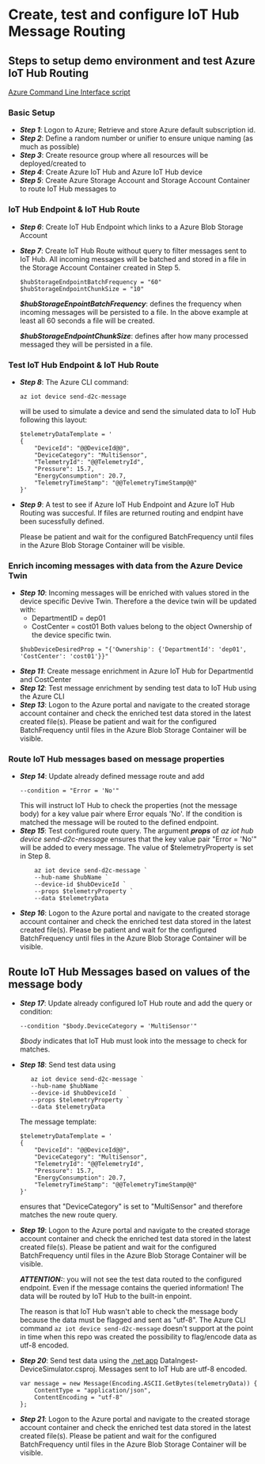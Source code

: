 # Create, test and configure IoT Hub Message Routing
## Steps to setup demo environment and test Azure IoT Hub Routing
[Azure Command Line Interface script](./CreateEnv-TestEnv.azcli)
### Basic Setup
- ***Step 1***: Logon to Azure; Retrieve and store Azure default subscription id. 
- ***Step 2***: Define a random number or unifier to ensure unique naming (as much as possible)
-  ***Step 3***: Create resource group where all resources will be deployed/created to
- ***Step 4***: Create Azure IoT Hub and Azure IoT Hub device
- ***Step 5***: Create Azure Storage Account and Storage Account Container to route IoT Hub messages to

### IoT Hub Endpoint & IoT Hub Route 
- ***Step 6***: Create IoT Hub Endpoint which links to a Azure Blob Storage Account
- ***Step 7***: Create IoT Hub Route without query to filter messages sent to IoT Hub. All incoming messages will be batched and stored in a file in the Storage Account Container created in Step 5. 
    ```
    $hubStorageEndpointBatchFrequency = "60"
    $hubStorageEndpointChunkSize = "10"
    ```
    ***$hubStorageEnpointBatchFrequency***: defines the frequency when incoming messages will be persisted to a file. In the above example at least all 60 seconds a file will be created.

    ***$hubStorageEndpointChunkSize***: defines after how many processed messaged they will be persisted in a file. 

### Test IoT Hub Endpoint & IoT Hub Route
- ***Step 8***: The Azure CLI command:
    ```
    az iot device send-d2c-message
    ```
    will be used to simulate a device and send the simulated data to IoT Hub following this layout: 
    ```
    $telemetryDataTemplate = '
    {
        "DeviceId": "@@DeviceId@@", 
        "DeviceCategory": "MultiSensor", 
        "TelemetryId": "@@TelemetryId",
        "Pressure": 15.7, 
        "EnergyConsumption": 20.7, 
        "TelemetryTimeStamp": "@@TelemetryTimeStamp@@"
    }'
    ```
- ***Step 9***: A test to see if Azure IoT Hub Endpoint and Azure IoT Hub Routing was succesful. If files are returned routing and endpint have been sucessfully defined.

    Please be patient and wait for the configured BatchFrequency until files in the Azure Blob Storage Container will be visible.

### Enrich incoming messages with data from the Azure Device Twin
- ***Step 10***: Incoming messages will be enriched with values stored in the device specific Devive Twin. Therefore a the device twin will be updated with: 
    - DepartmentID = dep01
    - CostCenter = cost01
Both values belong to the object Ownership of the device specific twin.
    ```
    $hubDeviceDesiredProp = "{'Ownership': {'DepartmentId': 'dep01', 'CostCenter': 'cost01'}}"
    ``` 
- ***Step 11***: Create message enrichment in Azure IoT Hub for DepartmentId and CostCenter
- ***Step 12***: Test message enrichment by sending test data to IoT Hub using the Azure CLI
- ***Step 13***: Logon to the Azure portal and navigate to the created storage account container and check the enriched test data stored in the latest created file(s). Please be patient and wait for the configured BatchFrequency until files in the Azure Blob Storage Container will be visible.

### Route IoT Hub messages based on message properties
- ***Step 14***: Update already defined message route and add  
    ```
    --condition = "Error = 'No'" 
    ```
    This will instruct IoT Hub to check the properties (not the message body) for a key value pair where Error equals 'No'. If the condition is matched the message will be routed to the defined endpoint. 
- ***Step 15***: Test configured route query. The argument ***props*** of *az iot hub device send-d2c-message* ensures that the key value pair "Error = 'No'" will be added to every message. The value of $telemetryProperty is set in Step 8.   
    ```
        az iot device send-d2c-message `
        --hub-name $hubName `
        --device-id $hubDeviceId `
        --props $telemetryProperty `
        --data $telemetryData 
    ```
- ***Step 16***: Logon to the Azure portal and navigate to the created storage account container and check the enriched test data stored in the latest created file(s). Please be patient and wait for the configured BatchFrequency until files in the Azure Blob Storage Container will be visible.

## Route IoT Hub Messages based on values of the message body
- ***Step 17***: Update already configured IoT Hub route and add the query or condition: 
    ```
    --condition "$body.DeviceCategory = 'MultiSensor'"
    ```
    *$body* indicates that IoT Hub must look into the message to check for matches.

- ***Step 18***: Send test data using 
     ```
        az iot device send-d2c-message `
        --hub-name $hubName `
        --device-id $hubDeviceId `
        --props $telemetryProperty `
        --data $telemetryData 
    ```
    The message template: 
    ```
    $telemetryDataTemplate = '
    {
        "DeviceId": "@@DeviceId@@", 
        "DeviceCategory": "MultiSensor", 
        "TelemetryId": "@@TelemetryId",
        "Pressure": 15.7, 
        "EnergyConsumption": 20.7, 
        "TelemetryTimeStamp": "@@TelemetryTimeStamp@@"
    }'
    ```
    ensures that "DeviceCategory" is set to "MultiSensor" and therefore matches the new route query. 

- ***Step 19***: Logon to the Azure portal and navigate to the created storage account container and check the enriched test data stored in the latest created file(s). Please be patient and wait for the configured BatchFrequency until files in the Azure Blob Storage Container will be visible.

    ***ATTENTION:***: you will not see the test data routed to the configured endpoint. Even if the message contains the queried information! The data will be routed by IoT Hub to the built-in enpoint. 

    The reason is that IoT Hub wasn't able to check the message body because the data must be flagged and sent as "utf-8". The Azure CLI command ```az iot device send-d2c-message``` doesn't support at the point in time when this repo was created the possibility to flag/encode data as utf-8 encoded.

- ***Step 20***: Send test data using the [.net app](../src/DataIngest-DeviceSimulator/) DataIngest-DeviceSimulator.csproj. Messages sent to IoT Hub are utf-8 encoded. 
    ```
    var message = new Message(Encoding.ASCII.GetBytes(telemetryData)) {
        ContentType = "application/json",
        ContentEncoding = "utf-8"
    };
    ```
- ***Step 21***: Logon to the Azure portal and navigate to the created storage account container and check the enriched test data stored in the latest created file(s). Please be patient and wait for the configured BatchFrequency until files in the Azure Blob Storage Container will be visible.  
